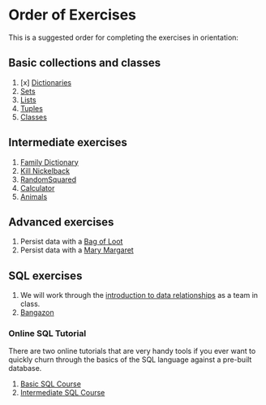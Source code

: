 # Order of Exercises

This is a suggested order for completing the exercises in orientation:

## Basic collections and classes
1. [x] [Dictionaries](01-stocks.py)
1. [Sets](./02_SETS.md)
1. [Lists](./03_LISTS.md)
1. [Tuples](./04_TUPLES.md)
1. [Classes](./05_CLASSES.md)

## Intermediate exercises
1. [Family Dictionary](./06_FAMILY_DICTIONARY.md)
1. [Kill Nickelback](./07_KILL_NICKELBACK.md)
1. [RandomSquared](./08_RANDOMSQUARED.md)
1. [Calculator](./09_TEST_CALCULATOR.md)
1. [Animals](./10_TEST_ANIMALS.md)

## Advanced exercises
1. Persist data with a [Bag of Loot](./12_BAG_OF_LOOT.md)
1. Persist data with a [Mary Margaret](./13_SHARED_MEMORIES.md)

## SQL exercises

1. We will work through the [introduction to data relationships](./14_MUSIC_HISTORY.md) as a team in class.
1. [Bangazon](./15_SQL_BANGAZON.md)

### Online SQL Tutorial

There are two online tutorials that are very handy tools if you ever want to quickly churn through the basics of the SQL language against a pre-built database.

1. [Basic SQL Course](http://www.sqlcourse.com/intro.html)
2. [Intermediate SQL Course](http://www.sqlcourse2.com/intro2.html)
